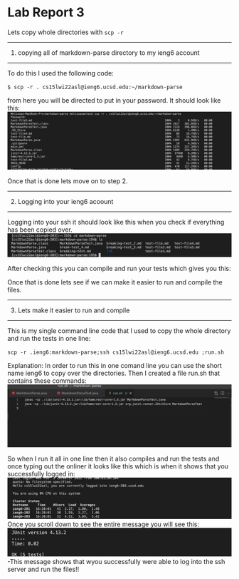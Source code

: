 # Lab Report 3

Lets copy whole directories with ```scp -r```

---
1. copying all of markdown-parse directory to my ieng6 account
---
To do this I used the following code:
```
$ scp -r . cs15lwi22asl@ieng6.ucsd.edu:~/markdown-parse
```
from here you will be directed to put in your password.
It should look like this:
![Image](copy2.png)

Once that is done lets move on to step 2.

---
2.  Logging into your ieng6 acoount 
---
Logging into your ssh it should look like this when you check if everything has been copied over.
![Image](ls.png)

After checking this you can compile and run your tests which gives you this:

Once that is done lets see if we can make it easier to run and compile the files.


---
3. Lets make it easier to run and compile
---
This is my single command line code that I used to copy the whole directory and run the tests in one line:
```
scp -r .ieng6:markdown-parse;ssh cs15lwi22asl@ieng6.ucsd.edu ;run.sh
```
Explanation:
In order to run this in one comand line you can use the short name ieng6 to copy over the directories. Then I created a file run.sh that contains these commands:
![Image](run.png)

So when I run it all in one line then it also compiles and run the tests and once typing out the onliner it looks like this which is when it shows that you successfully logged in:
![Image](help.png)
Once you scroll down to see the entire message you will see this: 
![Image](hello.png)
-This message shows that wyou successfully were able to log into the ssh server and run the files!!

